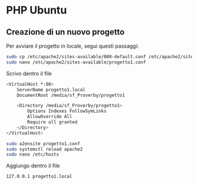 # PHP Ubuntu

## Creazione di un nuovo progetto

Per avviare il progetto in locale, segui questi passaggi:

```bash
sudo cp /etc/apache2/sites-available/000-default.conf /etc/apache2/sites-available/progetto1.conf
sudo nano /etc/apache2/sites-available/progetto1.conf
```

Scrivo dentro il file
```bash
<VirtualHost *:80>
    ServerName progetto1.local
    DocumentRoot /media/sf_Proverby/progetto1

    <Directory /media/sf_Proverby/progetto1>
        Options Indexes FollowSymLinks
        AllowOverride All
        Require all granted
    </Directory>
</VirtualHost>
```

```bash
sudo a2ensite progetto1.conf
sudo systemctl reload apache2
sudo nano /etc/hosts
```

Aggiungo dentro il file
```bash
127.0.0.1 progetto1.local
```
